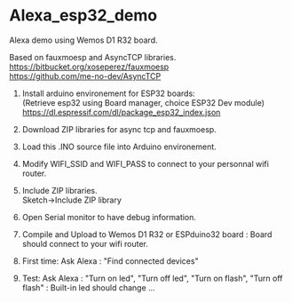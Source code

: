 # Alexa_esp32_demo
Alexa demo using Wemos D1 R32 board.

Based on fauxmoesp and AsyncTCP libraries.  
https://bitbucket.org/xoseperez/fauxmoesp  
https://github.com/me-no-dev/AsyncTCP

1) Install arduino environement for ESP32 boards:  
(Retrieve esp32 using Board manager, choice ESP32 Dev module)  
https://dl.espressif.com/dl/package_esp32_index.json

2) Download ZIP libraries for async tcp and fauxmoesp.  
3) Load this .INO source file into Arduino environement.  
4) Modify WIFI_SSID and WIFI_PASS to connect to your personnal wifi router.  
5) Include ZIP libraries.  
Sketch->Include ZIP library  
6) Open Serial monitor to have debug information.  
7) Compile and Upload to Wemos D1 R32 or ESPduino32 board : Board should connect to your wifi router.  
8) First time: Ask Alexa : "Find connected devices"  
9) Test:  Ask Alexa : "Turn on led", "Turn off led", "Turn on flash", "Turn off flash" : Built-in led should change ...



